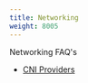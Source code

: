 ```yaml
---
title: Networking
weight: 8005
---
```


Networking FAQ's

- [CNI Providers](../container-network-interface-providers.md)

